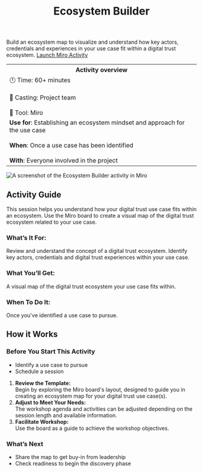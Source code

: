 ﻿---
title: Ecosystem Builder
---

Build an ecosystem map to visualize and understand how key actors, credentials and experiences in your use case fit within a digital trust ecosystem.
[Launch Miro Activity](https://miro.com/app/board/uXjVKBGGV3U=/?share_link_id=929405557124)

<table>
	<tr>
    <th>Activity overview</th>
  </tr>
	<tr>
		<td>
            		🕛 Time: 60+ minutes <br></br>
			🙌 Casting: Project team <br></br>
			🔨 Tool: Miro
		</td>
	</tr>
	<tr> 
		<td>
				<b>Use for</b>: Establishing an ecosystem mindset and approach for the use case <br></br>
				<b>When</b>: Once a use case has been identified <br></br>
				<b>With</b>: Everyone involved in the project
		</td>
	</tr>

</table>

![A screenshot of the Ecosystem Builder activity in Miro](/img/deliverymanual/ecosystem_builder "A screenshot of the Ecosystem Builder activity in Miro")

## Activity Guide
This session helps you understand how your digital trust use case fits within an ecosystem. Use the Miro board to create a visual map of the digital trust ecosystem related to your use case.

### What’s It For:
Review and understand the concept of a digital trust ecosystem. Identify key actors, credentials and digital trust experiences within your use case.

### What You’ll Get:
A visual map of the digital trust ecosystem your use case fits within.

### When To Do It:
Once you've identified a use case to pursue.

## How it Works

### Before You Start This Activity
-   Identify a use case to pursue
-   Schedule a session

1.  **Review the Template:**  
Begin by exploring the Miro board's layout, designed to guide you in creating an ecosystem map for your digital trust use case(s).
2.  **Adjust to Meet Your Needs:**  
    The workshop agenda and activities can be adjusted depending on the session length and available information.
3.  **Facilitate Workshop:**  
    Use the board as a guide to achieve the workshop objectives.
    
### What’s Next
-   Share the map to get buy-in from leadership
-   Check readiness to begin the discovery phase
